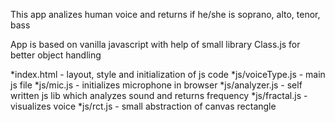 This app analizes human voice and returns if he/she is soprano, alto, tenor, bass

App is based on vanilla javascript with help of small library Class.js for better object handling

*index.html - layout, style and initialization of js code
*js/voiceType.js - main js file
*js/mic.js - initializes microphone in browser
*js/analyzer.js - self written js lib which analyzes sound and returns frequency
*js/fractal.js - visualizes voice
*js/rct.js - small abstraction of canvas rectangle